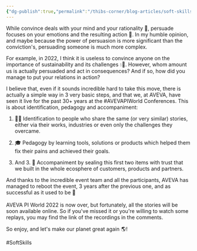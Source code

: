 ```yaml
---
{"dg-publish":true,"permalink":"/thibs-corner/blog-articles/soft-skills/convince-vs-persuade-what-s-the-difference/"}
---
```



While convince deals with your mind and your rationality 🧠, persuade focuses on your emotions and the resulting action 🚜. In my humble opinion, and maybe because the power of persuasion is more significant than the conviction's, persuading someone is much more complex.  
  
For example, in 2022, I think it is useless to convince anyone on the importance of sustainability and its challenges 💧🌳. However, whom amount us is actually persuaded and act in consequences? And if so, how did you manage to put your relations in action?  
  
I believe that, even if it sounds incredible hard to take this move, there is actually a simple way in 3 very basic steps, and that we, at AVEVA, have seen it live for the past 30+ years at the #AVEVAPIWorld Conferences. This is about identification, pedagogy and accompaniment:  
  
1. 🕵️‍♂️ Identification to people who share the same (or very similar) stories, either via their works, industries or even only the challenges they overcame.  
  
2. 🎓 Pedagogy by learning tools, solutions or products which helped them fix their pains and achieved their goals.  
  
3. And 3. 💪 Accompaniment by sealing this first two items with trust that we built in the whole ecosphere of customers, products and partners.  
  
And thanks to the incredible event team and all the participants, AVEVA has managed to reboot the event, 3 years after the previous one, and as successful as it used to be 🎉  
    
AVEVA PI World 2022 is now over, but fortunately, all the stories will be soon available online. So if you've missed it or you're willing to watch some replays, you may find the link of the recordings in the comments.  
  
So enjoy, and let's make our planet great again 🌎!

#SoftSkills 